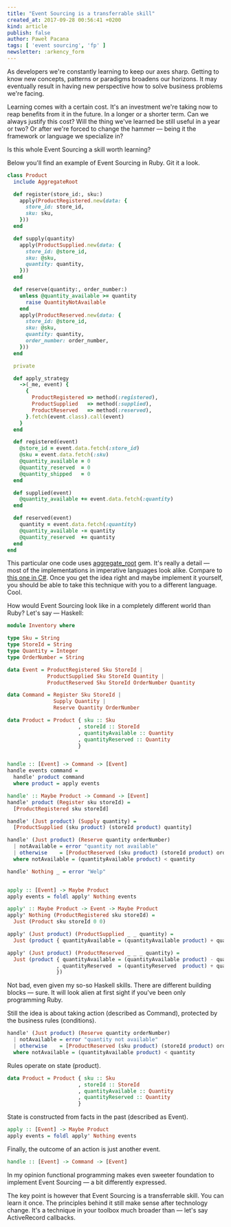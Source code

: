 ```yaml
---
title: "Event Sourcing is a transferrable skill"
created_at: 2017-09-28 00:56:41 +0200
kind: article
publish: false
author: Paweł Pacana
tags: [ 'event sourcing', 'fp' ]
newsletter: :arkency_form
---
```


As developers we're constantly learning to keep our axes sharp. Getting to know new concepts, patterns or paradigms broadens our horizons. It may eventually result in having new perspective how to solve business problems we're facing.

Learning comes with a certain cost. It's an investment we're taking now to reap benefits from it in the future. In a longer or a shorter term. Can we always justify this cost? Will the thing we've learned be still useful in a year or two? Or after we're forced to change the hammer — being it the framework or language we specialize in?

Is this whole Event Sourcing a skill worth learning?

<!-- more -->

Below you'll find an example of Event Sourcing in Ruby. Git it a look.

```ruby
class Product
  include AggregateRoot

  def register(store_id:, sku:)
    apply(ProductRegistered.new(data: {
      store_id: store_id,
      sku: sku,
    }))
  end

  def supply(quantity)
    apply(ProductSupplied.new(data: {
      store_id: @store_id,
      sku: @sku,
      quantity: quantity,
    }))
  end

  def reserve(quantity:, order_number:)
    unless @quantity_available >= quantity
      raise QuantityNotAvailable
    end
    apply(ProductReserved.new(data: {
      store_id: @store_id,
      sku: @sku,
      quantity: quantity,
      order_number: order_number,
    }))
  end

  private

  def apply_strategy
    ->(_me, event) {
      {
        ProductRegistered => method(:registered),
        ProductSupplied   => method(:supplied),
        ProductReserved   => method(:reserved),
      }.fetch(event.class).call(event)
    }
  end

  def registered(event)
    @store_id = event.data.fetch(:store_id)
    @sku = event.data.fetch(:sku)
    @quantity_available = 0
    @quantity_reserved  = 0
    @quantity_shipped   = 0
  end

  def supplied(event)
    @quantity_available += event.data.fetch(:quantity)
  end

  def reserved(event)
    quantity = event.data.fetch(:quantity)
    @quantity_available -= quantity
    @quantity_reserved  += quantity
  end
end
```

This particular one code uses [aggregate_root](https://github.com/RailsEventStore/rails_event_store/tree/master/aggregate_root) gem. It's really a detail — most of the implementations in imperative languages look alike. Compare to [this one in C#](https://github.com/gregoryyoung/m-r/blob/master/SimpleCQRS/Domain.cs#L63). 
Once you get the idea right and maybe implement it yourself, you should be able to take this technique with you to a different language. Cool.

How would Event Sourcing look like in a completely different world than Ruby? Let's say — Haskell:

```haskell
module Inventory where

type Sku = String
type StoreId = String
type Quantity = Integer
type OrderNumber = String

data Event = ProductRegistered Sku StoreId |
             ProductSupplied Sku StoreId Quantity |
             ProductReserved Sku StoreId OrderNumber Quantity

data Command = Register Sku StoreId |
               Supply Quantity |
               Reserve Quantity OrderNumber

data Product = Product { sku :: Sku
                       , storeId :: StoreId
                       , quantityAvailable :: Quantity
                       , quantityReserved :: Quantity
                       }


handle :: [Event] -> Command -> [Event]
handle events command =
  handle' product command
  where product = apply events

handle' :: Maybe Product -> Command -> [Event]
handle' product (Register sku storeId) =
  [ProductRegistered sku storeId]

handle' (Just product) (Supply quantity) =
  [ProductSupplied (sku product) (storeId product) quantity]

handle' (Just product) (Reserve quantity orderNumber)
  | notAvailable = error "quantity not available"
  | otherwise    = [ProductReserved (sku product) (storeId product) orderNumber quantity]
  where notAvailable = (quantityAvailable product) < quantity

handle' Nothing _ = error "Welp"


apply :: [Event] -> Maybe Product
apply events = foldl apply' Nothing events

apply' :: Maybe Product -> Event -> Maybe Product
apply' Nothing (ProductRegistered sku storeId) =
  Just (Product sku storeId 0 0)

apply' (Just product) (ProductSupplied _ _ quantity) =
  Just (product { quantityAvailable = (quantityAvailable product) + quantity })

apply' (Just product) (ProductReserved _ _ _ quantity) =
  Just (product { quantityAvailable = (quantityAvailable product) - quantity
                , quantityReserved  = (quantityReserved  product) + quantity
                })

```

Not bad, even given my so-so Haskell skills. There are different   building blocks — sure. It will look alien at first sight if you've been only programming Ruby. 

Still the idea is about taking action (described as Command), protected by the business rules (conditions).   

```haskell
handle' (Just product) (Reserve quantity orderNumber)
  | notAvailable = error "quantity not available"
  | otherwise    = [ProductReserved (sku product) (storeId product) orderNumber quantity]
  where notAvailable = (quantityAvailable product) < quantity
```

Rules operate on state (product).

```haskell
data Product = Product { sku :: Sku
                       , storeId :: StoreId
                       , quantityAvailable :: Quantity
                       , quantityReserved :: Quantity
                       }                       
```

State is constructed from facts in the past (described as Event).

```haskell
apply :: [Event] -> Maybe Product
apply events = foldl apply' Nothing events  
```

Finally, the outcome of an action is just another event.
```haskell  
handle :: [Event] -> Command -> [Event]
```

In my opinion functional programming makes even sweeter foundation to implement Event Sourcing — a bit differently expressed.

The key point is however that Event Sourcing is a transferrable skill. You can learn it once. The principles behind it still make sense after technology change. It's a technique in your toolbox much broader than — let's say ActiveRecord callbacks.
